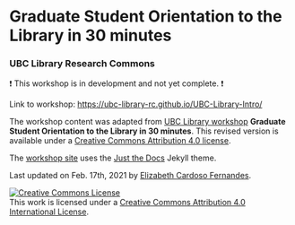 # Graduate Student Orientation to the Library in 30 minutes
### UBC Library Research Commons

:heavy_exclamation_mark: This workshop is in development and not yet complete. :heavy_exclamation_mark:    

Link to workshop: https://ubc-library-rc.github.io/UBC-Library-Intro/

The workshop content was adapted from [UBC Library workshop](https://libcal.library.ubc.ca/calendar/vancouver?cid=7544&t=g&d=0000-00-00&cal=7544&inc=0) **Graduate Student Orientation to the Library in 30 minutes**. This revised version is available under a [Creative Commons Attribution 4.0 license](https://creativecommons.org/licenses/by/4.0/).

The [workshop site](https://ubc-library-rc.github.io/UBC-Library-Intro/) uses the [Just the Docs](https://github.com/pmarsceill/just-the-docs) Jekyll theme.

Last updated on Feb. 17th, 2021 by [Elizabeth Cardoso Fernandes](https://elizabethfernandes.ubcarts.ca/).

<a rel="license" href="http://creativecommons.org/licenses/by/4.0/"><img alt="Creative Commons License" style="border-width:0" src="https://i.creativecommons.org/l/by/4.0/88x31.png" /></a><br />This work is licensed under a <a rel="license" href="http://creativecommons.org/licenses/by/4.0/">Creative Commons Attribution 4.0 International License</a>.
